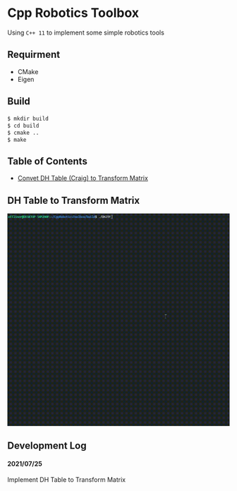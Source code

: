 # Cpp Robotics Toolbox
Using `C++ 11` to implement some simple robotics tools

## Requirment
* CMake
* Eigen

## Build
```shell
$ mkdir build
$ cd build
$ cmake ..
$ make
```

## Table of Contents
* [Convet DH Table (Craig) to Transform Matrix](#dh-table-to-transform-matrix) 


## DH Table to Transform Matrix
![DH2TF demo](https://github.com/Offliners/CppRoboticsToolbox/blob/main/demo/DH2TF_demo.gif)

## Development Log
#### 2021/07/25 
Implement DH Table to Transform Matrix
